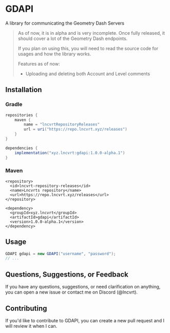 # GDAPI

A library for communicating the Geometry Dash Servers

> As of now, it is in alpha and is very incomplete. Once fully released, it should cover a lot of the Geometry Dash endpoints.
>
> If you plan on using this, you will need to read the source code for usages and how the library works.
>
> Features as of now:
>
> - Uploading and deleting both Account and Level comments

## Installation

### Gradle

```gradle
repositories {
    maven {
        name = "lncvrtRepositoryReleases"
        url = uri("https://repo.lncvrt.xyz/releases")
    }
}

dependencies {
    implementation("xyz.lncvrt:gdapi:1.0.0-alpha.1")
}
```

### Maven

```maven
<repository>
  <id>lncvrt-repository-releases</id>
  <name>Lncvrts repository</name>
  <url>https://repo.lncvrt.xyz/releases</url>
</repository>

<dependency>
  <groupId>xyz.lncvrt</groupId>
  <artifactId>gdapi</artifactId>
  <version>1.0.0-alpha.1</version>
</dependency>
```

## Usage

```java
GDAPI gdapi = new GDAPI("username", "password");
// ...
```

## Questions, Suggestions, or Feedback

If you have any questions, suggestions, or need clarification on anything, you can open a new issue or contact me on Discord (@lncvrt).

## Contributing

If you'd like to contribute to GDAPI, you can create a new pull request and I will review it when I can.
